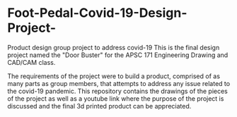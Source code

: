 # Foot-Pedal-Covid-19-Design-Project-
Product design group project to address covid-19 
This is the final design project named the "Door Buster" for the APSC 171 Engineering Drawing and CAD/CAM class.

The requirements of the project were to build a product, comprised of as many parts as group members, that attempts to address any issue related to the covid-19 pandemic.
This repository contains the drawings of the pieces of the project as well as a youtube link where the purpose of the project is discussed and the final 3d printed product can be appreciated.
